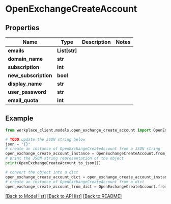 # OpenExchangeCreateAccount


## Properties

Name | Type | Description | Notes
------------ | ------------- | ------------- | -------------
**emails** | **List[str]** |  | 
**domain_name** | **str** |  | 
**subscription** | **int** |  | 
**new_subscription** | **bool** |  | 
**display_name** | **str** |  | 
**user_password** | **str** |  | 
**email_quota** | **int** |  | 

## Example

```python
from workplace_client.models.open_exchange_create_account import OpenExchangeCreateAccount

# TODO update the JSON string below
json = "{}"
# create an instance of OpenExchangeCreateAccount from a JSON string
open_exchange_create_account_instance = OpenExchangeCreateAccount.from_json(json)
# print the JSON string representation of the object
print(OpenExchangeCreateAccount.to_json())

# convert the object into a dict
open_exchange_create_account_dict = open_exchange_create_account_instance.to_dict()
# create an instance of OpenExchangeCreateAccount from a dict
open_exchange_create_account_from_dict = OpenExchangeCreateAccount.from_dict(open_exchange_create_account_dict)
```
[[Back to Model list]](../README.md#documentation-for-models) [[Back to API list]](../README.md#documentation-for-api-endpoints) [[Back to README]](../README.md)


